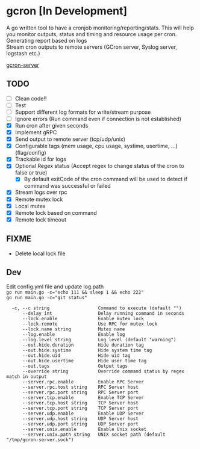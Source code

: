 # gcron [In Development]
A go written tool to have a cronjob monitoring/reporting/stats. This will help you monitor outputs, status and timing and resource usage per cron.  
Generating report based on logs  
Stream cron outputs to remote servers (GCron server, Syslog server, logstash etc.)  

[gcron-server](https://github.com/mbrostami/gcron-server)
## TODO
- [ ] Clean code!!
- [ ] Test
- [ ] Support different log formats for write/stream purpose 
- [ ] Ignore errors (Run command even if connection is not established)
- [x] Run cron after given seconds
- [x] Implement gRPC
- [x] Send output to remote server (tcp/udp/unix)
- [x] Configurable tags (mem usage, cpu usage, systime, usertime, ...) (flag/config)
- [x] Trackable id for logs
- [x] Optional Regex status (Accept regex to change status of the cron to false or true)
  - [x] By default exitCode of the cron command will be used to detect if command was successful or failed
- [x] Stream logs over rpc
- [x] Remote mutex lock
- [x] Local mutex
- [x] Remote lock based on command
- [x] Remote lock timeout

## FIXME
- Delete local lock file

## Dev
Edit config.yml file and update log.path   
`go run main.go -c="echo 111 && sleep 1 && echo 222"`   
`go run main.go -c="git status"`  
```
  -c, --c string                  Command to execute (default "")
      --delay int                 Delay running command in seconds
      --lock.enable               Enable mutex lock
      --lock.remote               Use RPC for mutex lock
      --lock.name string          Mutex name
      --log.enable                Enable log
      --log.level string          Log level (default "warning")
      --out.hide.duration         Hide duration tag
      --out.hide.systime          Hide system time tag
      --out.hide.uid              Hide uid tag
      --out.hide.usertime         Hide user time tag
      --out.tags                  Output tags
      --override string           Override command status by regex match in output
      --server.rpc.enable         Enable RPC Server
      --server.rpc.host string    RPC Server host
      --server.rpc.port string    RPC Server port
      --server.tcp.enable         Enable TCP Server
      --server.tcp.host string    TCP Server host
      --server.tcp.port string    TCP Server port
      --server.udp.enable         Enable UDP Server
      --server.udp.host string    UDP Server host
      --server.udp.port string    UDP Server port
      --server.unix.enable        Enable Unix socket
      --server.unix.path string   UNIX socket path (default "/tmp/gcron-server.sock")
```
